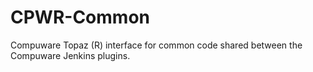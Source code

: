 # CPWR-Common
Compuware Topaz (R) interface for common code shared between the Compuware Jenkins plugins.
